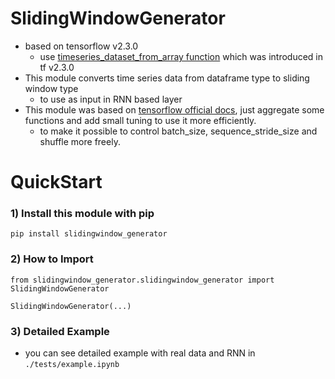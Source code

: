 # SlidingWindowGenerator
- based on tensorflow v2.3.0
    - use [timeseries_dataset_from_array function](https://www.tensorflow.org/api_docs/python/tf/keras/preprocessing/timeseries_dataset_from_array) which was introduced in tf v2.3.0 
- This module converts time series data from dataframe type to sliding window type
    - to use as input in RNN based layer
- This module was based on [tensorflow official docs](https://www.tensorflow.org/tutorials/structured_data/time_series#data_windowing), just aggregate some functions and add small tuning to use it more efficiently.
    - to make it possible to control batch_size, sequence_stride_size and shuffle more freely.

# QuickStart

### 1) Install this module with pip 

```shell
pip install slidingwindow_generator
```

### 2) How to Import

```
from slidingwindow_generator.slidingwindow_generator import SlidingWindowGenerator

SlidingWindowGenerator(...)
```

### 3) Detailed Example

- you can see detailed example with real data and RNN in `./tests/example.ipynb`
